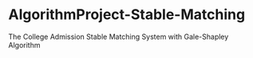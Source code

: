 AlgorithmProject-Stable-Matching
================================

The College Admission Stable Matching System with Gale-Shapley Algorithm
